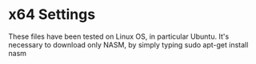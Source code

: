 x64 Settings
=========
These files have been tested on Linux OS, in particular Ubuntu. It's necessary to download only NASM, by simply typing
          sudo apt-get install nasm
